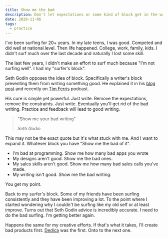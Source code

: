 ```yaml
---
title: Show me the bad
description: Don't let expectations or some kind of block get in the way. Do that thing badly until it's good.
date: 2020-11-06
tags:
  - practice
---
```

I've been surfing for 20+ years. In my late teens, I was good. Competed and did well at national level. Then life happened. College, work, family, kids. I didn't surf much over the last decade and naturally I lost some skill. 

The last few years, I didn't make an effort to surf much because "I'm not surfing well". I had my "surfer's block".

Seth Godin opposes the idea of block. Specifically a writer's block preventing them from writing something good. He explained it in his [blog post](https://seths.blog/2020/06/the-simple-cure-for-writers-block/) and recently on [Tim Ferris](https://tim.blog/2020/10/26/seth-godin-the-practice/) podcast. 

His cure is simple yet powerful. Just write. Remove the expectations, remove the constraints. Just write. Eventually you'll get rid of the bad writing. Practice and feedback will lead to good writing. 

> "Show me your bad writing"
>
> _Seth Godin_

This may not be the exact quote but it's what stuck with me. And I want to expand it. Whatever block you have "Show me the bad of it". 

- I'm bad at programming. Show me how many bad apps you wrote
- My designs aren't good. Show me the bad ones.
- My sales skills aren't good. Show me how many bad sales calls you've made.
- My writing isn't good. Show me the bad writing.

You get my point. 

Back to my surfer's block. Some of my friends have been surfing consistently and they have been improving a lot. To the point where I started wondering why I couldn't be surfing like my old self or at least improve. Turns out that Seth Godin advice is incredibly accurate. I need to do the bad surfing. I'm getting better again.

Happens the same for my creative efforts. If that's what it takes, I'll create bad products first. [Dedica](https://dedica.co) was the first. Onto to the next one.